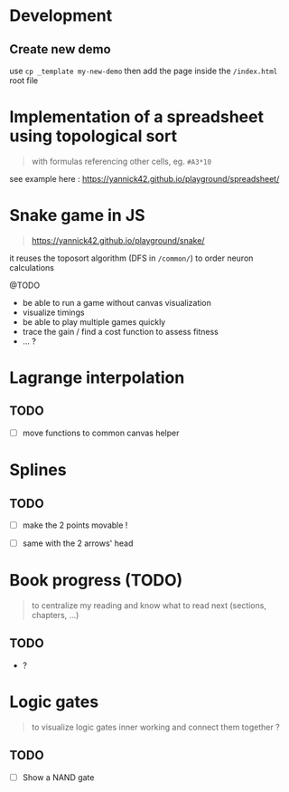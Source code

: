 # Development

## Create new demo
use `cp _template my-new-demo`
then add the page inside the `/index.html` root file


# Implementation of a spreadsheet using topological sort
> with formulas referencing other cells, eg. `#A3*10`

see example here : https://yannick42.github.io/playground/spreadsheet/

# Snake game in JS
> https://yannick42.github.io/playground/snake/

it reuses the toposort algorithm (DFS in `/common/`) to order neuron calculations

@TODO
- be able to run a game without canvas visualization
- visualize timings
- be able to play multiple games quickly
- trace the gain / find a cost function to assess fitness
- ... ?


# Lagrange interpolation

## TODO
- [ ] move functions to common canvas helper


# Splines

## TODO
- [ ] make the 2 points movable !
- [ ] same with the 2 arrows' head


# Book progress (TODO)
> to centralize my reading and know what to read next (sections, chapters, ...)

## TODO
- ?


# Logic gates
> to visualize logic gates inner working and connect them together ?

## TODO
- [ ] Show a NAND gate
